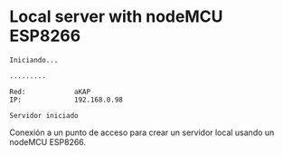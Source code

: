 # Local server with nodeMCU ESP8266

```
Iniciando...

.........

Red:            aKAP
IP:             192.168.0.98

Servidor iniciado
```

Conexión a un punto de acceso para crear un servidor local usando un nodeMCU ESP8266.